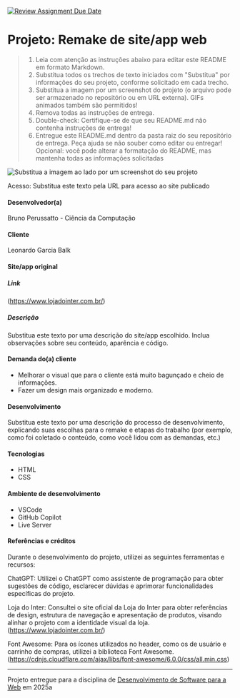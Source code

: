 [![Review Assignment Due Date](https://classroom.github.com/assets/deadline-readme-button-22041afd0340ce965d47ae6ef1cefeee28c7c493a6346c4f15d667ab976d596c.svg)](https://classroom.github.com/a/-0GsTofh)
# Projeto: Remake de site/app web

> 1. Leia com atenção as instruções abaixo para editar este README em formato Markdown.
> 2. Substitua todos os trechos de texto iniciados com "Substitua" por informações do seu projeto, conforme solicitado em cada trecho.
> 3. Substitua a imagem por um screenshot do projeto (o arquivo pode ser armazenado no repositório ou em URL externa). GIFs animados também são permitidos!
> 4. Remova todas as instruções de entrega.
> 5. Double-check: Certifique-se de que seu README.md não contenha instruções de entrega!
> 6. Entregue este README.md dentro da pasta raiz do seu repositório de entrega. Peça ajuda se não souber como editar ou entregar!
> Opcional: você pode alterar a formatação do README, mas mantenha todas as informações solicitadas

![Substitua a imagem ao lado por um screenshot do seu projeto](img/chops-ux-step-4.png "Screenshot do projeto. Imagem temporária extraída de https://mdswanson.com/static/chops-ux-step-4.png")


Acesso: Substitua este texto pela URL para acesso ao site publicado


#### Desenvolvedor(a)
Bruno Perussatto - Ciência da Computação

#### Cliente
Leonardo Garcia Balk




#### Site/app original

##### Link
(https://www.lojadointer.com.br/)

##### Descrição
Substitua este texto por uma descrição do site/app escolhido. Inclua observações sobre seu conteúdo, aparência e código.

#### Demanda do(a) cliente
- Melhorar o visual que para o cliente está muito bagunçado e cheio de informações.
- Fazer um design mais organizado e moderno.

#### Desenvolvimento

Substitua este texto por uma descrição do processo de desenvolvimento, explicando suas escolhas para o remake e etapas do trabalho (por exemplo, como foi coletado o conteúdo, como você lidou com as demandas, etc.)


#### Tecnologias

- HTML
- CSS

#### Ambiente de desenvolvimento

- VSCode
- GitHub Copilot
- Live Server

#### Referências e créditos

​Durante o desenvolvimento do projeto, utilizei as seguintes ferramentas e recursos:​

ChatGPT: Utilizei o ChatGPT como assistente de programação para obter sugestões de código, esclarecer dúvidas e aprimorar funcionalidades específicas do projeto.​

Loja do Inter: Consultei o site oficial da Loja do Inter para obter referências de design, estrutura de navegação e apresentação de produtos, visando alinhar o projeto com a identidade visual da loja. 
​(https://www.lojadointer.com.br/)

Font Awesome: Para os ícones utilizados no header, como os de usuário e carrinho de compras, utilizei a biblioteca Font Awesome.
(https://cdnjs.cloudflare.com/ajax/libs/font-awesome/6.0.0/css/all.min.css)


---
Projeto entregue para a disciplina de [Desenvolvimento de Software para a Web](http://github.com/andreainfufsm/elc1090-2025a) em 2025a
